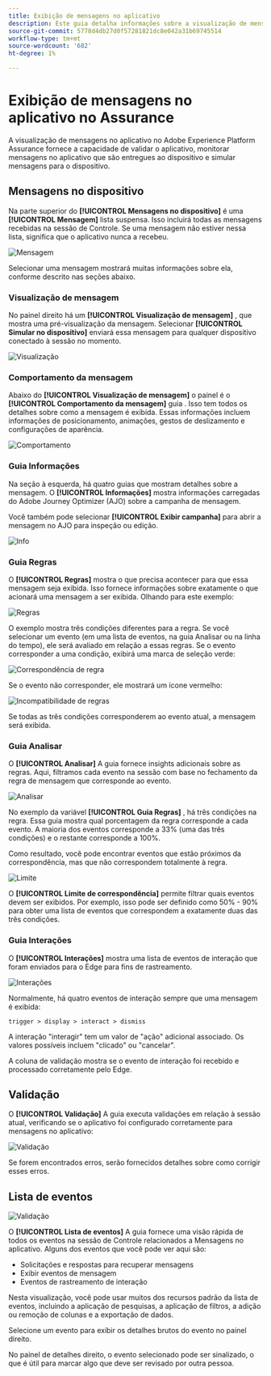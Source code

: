 ```yaml
---
title: Exibição de mensagens no aplicativo
description: Este guia detalha informações sobre a visualização de mensagens no aplicativo no Adobe Experience Platform Assurance.
source-git-commit: 5778d4db27d0f57281821dc8e042a31b69745514
workflow-type: tm+mt
source-wordcount: '682'
ht-degree: 1%

---
```



# Exibição de mensagens no aplicativo no Assurance

A visualização de mensagens no aplicativo no Adobe Experience Platform Assurance fornece a capacidade de validar o aplicativo, monitorar mensagens no aplicativo que são entregues ao dispositivo e simular mensagens para o dispositivo.

## Mensagens no dispositivo

Na parte superior do **[!UICONTROL Mensagens no dispositivo]** é uma **[!UICONTROL Mensagem]** lista suspensa. Isso incluirá todas as mensagens recebidas na sessão de Controle. Se uma mensagem não estiver nessa lista, significa que o aplicativo nunca a recebeu.

![Mensagem](./images/in-app-messaging/message.png)

Selecionar uma mensagem mostrará muitas informações sobre ela, conforme descrito nas seções abaixo.

### Visualização de mensagem

No painel direito há um **[!UICONTROL Visualização de mensagem]** , que mostra uma pré-visualização da mensagem. Selecionar **[!UICONTROL Simular no dispositivo]** enviará essa mensagem para qualquer dispositivo conectado à sessão no momento.

![Visualização](./images/in-app-messaging/preview.png)

### Comportamento da mensagem

Abaixo do **[!UICONTROL Visualização de mensagem]** o painel é o **[!UICONTROL Comportamento da mensagem]** guia . Isso tem todos os detalhes sobre como a mensagem é exibida. Essas informações incluem informações de posicionamento, animações, gestos de deslizamento e configurações de aparência.

![Comportamento](./images/in-app-messaging/gestures.png)

### Guia Informações

Na seção à esquerda, há quatro guias que mostram detalhes sobre a mensagem. O **[!UICONTROL Informações]** mostra informações carregadas do Adobe Journey Optimizer (AJO) sobre a campanha de mensagem.

Você também pode selecionar **[!UICONTROL Exibir campanha]** para abrir a mensagem no AJO para inspeção ou edição.

![Info](./images/in-app-messaging/info.png)

### Guia Regras

O **[!UICONTROL Regras]** mostra o que precisa acontecer para que essa mensagem seja exibida. Isso fornece informações sobre exatamente o que acionará uma mensagem a ser exibida. Olhando para este exemplo:

![Regras](./images/in-app-messaging/rules.png)

O exemplo mostra três condições diferentes para a regra. Se você selecionar um evento (em uma lista de eventos, na guia Analisar ou na linha do tempo), ele será avaliado em relação a essas regras. Se o evento corresponder a uma condição, exibirá uma marca de seleção verde:

![Correspondência de regra](./images/in-app-messaging/rule-match.png)

Se o evento não corresponder, ele mostrará um ícone vermelho:

![Incompatibilidade de regras](./images/in-app-messaging/rule-mismatch.png)

Se todas as três condições corresponderem ao evento atual, a mensagem será exibida.

### Guia Analisar

O **[!UICONTROL Analisar]** A guia fornece insights adicionais sobre as regras. Aqui, filtramos cada evento na sessão com base no fechamento da regra de mensagem que corresponde ao evento.

![Analisar](./images/in-app-messaging/analyze.png)

No exemplo da variável **[!UICONTROL Guia Regras]** , há três condições na regra. Essa guia mostra qual porcentagem da regra corresponde a cada evento. A maioria dos eventos corresponde a 33% (uma das três condições) e o restante corresponde a 100%.

Como resultado, você pode encontrar eventos que estão próximos da correspondência, mas que não correspondem totalmente à regra.

![Limite](./images/in-app-messaging/threshold.png)

O **[!UICONTROL Limite de correspondência]** permite filtrar quais eventos devem ser exibidos. Por exemplo, isso pode ser definido como 50% - 90% para obter uma lista de eventos que correspondem a exatamente duas das três condições.

### Guia Interações

O **[!UICONTROL Interações]** mostra uma lista de eventos de interação que foram enviados para o Edge para fins de rastreamento.

![Interações](./images/in-app-messaging/interactions.png)

Normalmente, há quatro eventos de interação sempre que uma mensagem é exibida:

```
trigger > display > interact > dismiss
```

A interação &quot;interagir&quot; tem um valor de &quot;ação&quot; adicional associado. Os valores possíveis incluem &quot;clicado&quot; ou &quot;cancelar&quot;.

A coluna de validação mostra se o evento de interação foi recebido e processado corretamente pelo Edge.

## Validação

O **[!UICONTROL Validação]** A guia executa validações em relação à sessão atual, verificando se o aplicativo foi configurado corretamente para mensagens no aplicativo:

![Validação](./images/in-app-messaging/validation.png)

Se forem encontrados erros, serão fornecidos detalhes sobre como corrigir esses erros.

## Lista de eventos

![Validação](./images/in-app-messaging/event-list.png)

O **[!UICONTROL Lista de eventos]** A guia fornece uma visão rápida de todos os eventos na sessão de Controle relacionados a Mensagens no aplicativo. Alguns dos eventos que você pode ver aqui são:

* Solicitações e respostas para recuperar mensagens
* Exibir eventos de mensagem
* Eventos de rastreamento de interação

Nesta visualização, você pode usar muitos dos recursos padrão da lista de eventos, incluindo a aplicação de pesquisas, a aplicação de filtros, a adição ou remoção de colunas e a exportação de dados.

Selecione um evento para exibir os detalhes brutos do evento no painel direito.

No painel de detalhes direito, o evento selecionado pode ser sinalizado, o que é útil para marcar algo que deve ser revisado por outra pessoa.

